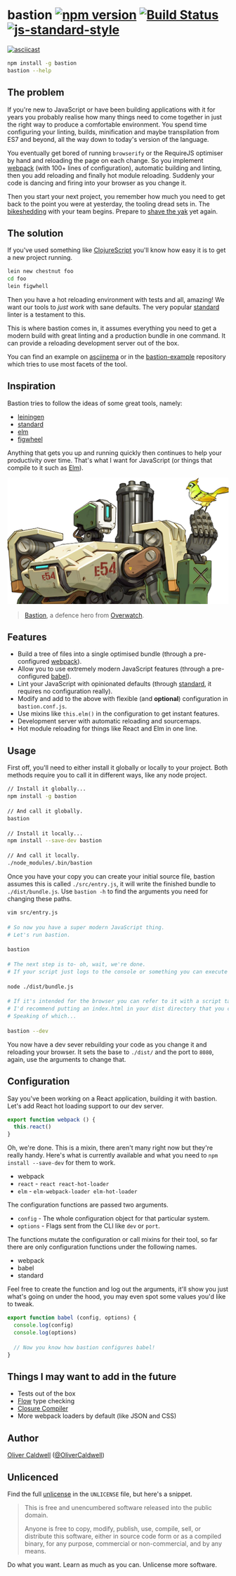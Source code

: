 # bastion [![npm version](https://badge.fury.io/js/bastion.svg)](https://badge.fury.io/js/bastion) [![Build Status](https://travis-ci.org/Olical/bastion.svg?branch=master)](https://travis-ci.org/Olical/bastion) [![js-standard-style](https://img.shields.io/badge/code%20style-standard-brightgreen.svg?style=flat)](https://github.com/feross/standard)

[![asciicast](https://asciinema.org/a/48990.png)](https://asciinema.org/a/48990)

```bash
npm install -g bastion
bastion --help
```

## The problem

If you're new to JavaScript or have been building applications with it for years you probably realise how many things need to come together in just the right way to produce a comfortable environment. You spend time configuring your linting, builds, minification and maybe transpilation from ES7 and beyond, all the way down to today's version of the language.

You eventually get bored of running `browserify` or the RequireJS optimiser by hand and reloading the page on each change. So you implement [webpack][] (with 100+ lines of configuration), automatic building and linting, then you add reloading and finally hot module reloading. Suddenly your code is dancing and firing into your browser as you change it.

Then you start your next project, you remember how much you need to get back to the point you were at yesterday, the tooling dread sets in. The [bikeshedding][] with your team begins. Prepare to [shave the yak][yak-shave] yet again.

## The solution

If you've used something like [ClojureScript][] you'll know how easy it is to get a new project running.

```bash
lein new chestnut foo
cd foo
lein figwhell
```

Then you have a hot reloading environment with tests and all, amazing! We want our tools to *just work* with sane defaults. The very popular [standard][] linter is a testament to this.

This is where bastion comes in, it assumes everything you need to get a modern build with great linting and a production bundle in one command. It can provide a reloading development server out of the box.

You can find an example on [asciinema][] or in the [bastion-example][] repository which tries to use most facets of the tool.

## Inspiration

Bastion tries to follow the ideas of some great tools, namely:

 * [leiningen][]
 * [standard][]
 * [elm][elm-platform]
 * [figwheel][]

Anything that gets you up and running quickly then continues to help your productivity over time. That's what I want for JavaScript (or things that compile to it such as [Elm][]).

![bastion][bastion-img]

> [Bastion][bastion-hero], a defence hero from [Overwatch][].

## Features

 * Build a tree of files into a single optimised bundle (through a pre-configured [webpack][]).
 * Allow you to use extremely modern JavaScript features (through a pre-configured [babel][]).
 * Lint your JavaScript with opinionated defaults (through [standard][], it requires no configuration really).
 * Modify and add to the above with flexible (and **optional**) configuration in `bastion.conf.js`.
 * Use mixins like `this.elm()` in the configuration to get instant features.
 * Development server with automatic reloading and sourcemaps.
 * Hot module reloading for things like React and Elm in one line.

## Usage

First off, you'll need to either install it globally or locally to your project. Both methods require you to call it in different ways, like any node project.

```bash
// Install it globally...
npm install -g bastion

// And call it globally.
bastion

// Install it locally...
npm install --save-dev bastion

// And call it locally.
./node_modules/.bin/bastion
```

Once you have your copy you can create your initial source file, bastion assumes this is called `./src/entry.js`, it will write the finished bundle to `./dist/bundle.js`. Use `bastion -h` to find the arguments you need for changing these paths.

```bash
vim src/entry.js

# So now you have a super modern JavaScript thing.
# Let's run bastion.

bastion

# The next step is to- oh, wait, we're done.
# If your script just logs to the console or something you can execute it with node.

node ./dist/bundle.js

# If it's intended for the browser you can refer to it with a script tag.
# I'd recommend putting an index.html in your dist directory that you can use with the dev server.
# Speaking of which...

bastion --dev
```

You now have a dev sever rebuilding your code as you change it and reloading your browser. It sets the base to `./dist/` and the port to `8080`, again, use the arguments to change that.

## Configuration

Say you've been working on a React application, building it with bastion. Let's add React hot loading support to our dev server.

```js
export function webpack () {
  this.react()
}
```

Oh, we're done. This is a mixin, there aren't many right now but they're really handy. Here's what is currently available and what you need to `npm install --save-dev` for them to work.

 * webpack
  * `react` - `react react-hot-loader`
  * `elm` - `elm-webpack-loader elm-hot-loader`

The configuration functions are passed two arguments.

 * `config` - The whole configuration object for that particular system.
 * `options` - Flags sent from the CLI like `dev` or `port`.

The functions mutate the configuration or call mixins for their tool, so far there are only configuration functions under the following names.

 * webpack
 * babel
 * standard

Feel free to create the function and log out the arguments, it'll show you just what's going on under the hood, you may even spot some values you'd like to tweak.

```js
export function babel (config, options) {
  console.log(config)
  console.log(options)

  // Now you know how bastion configures babel!
}
```

## Things I may want to add in the future

 * Tests out of the box
 * [Flow][] type checking
 * [Closure Compiler][]
 * More webpack loaders by default (like JSON and CSS)

## Author

[Oliver Caldwell][author-site] ([@OliverCaldwell][author-twitter])

## Unlicenced

Find the full [unlicense][] in the `UNLICENSE` file, but here's a snippet.

>This is free and unencumbered software released into the public domain.
>
>Anyone is free to copy, modify, publish, use, compile, sell, or distribute this software, either in source code form or as a compiled binary, for any purpose, commercial or non-commercial, and by any means.

Do what you want. Learn as much as you can. Unlicense more software.

[webpack]: https://webpack.github.io/
[standard]: http://standardjs.com/index.html
[babel]: https://babeljs.io/
[unlicense]: http://unlicense.org/
[author-site]: http://oli.me.uk/
[author-twitter]: https://twitter.com/OliverCaldwell
[overwatch]: https://playoverwatch.com/
[bastion-img]: https://raw.githubusercontent.com/Olical/bastion/master/bastion.jpg
[bastion-hero]: https://playoverwatch.com/en-us/heroes/bastion/
[bastion-example]: https://github.com/Olical/bastion-example
[clojurescript]: https://github.com/clojure/clojurescript
[bikeshedding]: https://en.wiktionary.org/wiki/bikeshedding
[yak-shave]: https://en.wiktionary.org/wiki/yak_shaving
[elm-platform]: https://github.com/elm-lang/elm-platform
[leiningen]: http://leiningen.org/
[figwheel]: https://github.com/bhauman/lein-figwheel
[elm]: http://elm-lang.org/
[react]: https://facebook.github.io/react/
[asciinema]: https://asciinema.org/a/48990
[flow]: https://flowtype.org/
[closure compiler]: https://developers.google.com/closure/compiler/
